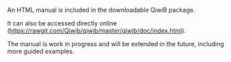 An HTML manual is included in the downloadable QiwiB package.

It can also be accessed directly online (https://rawgit.com/Qiwib/qiwib/master/qiwib/doc/index.html).

The manual is work in progress and will be extended in the future, including more guided examples.
